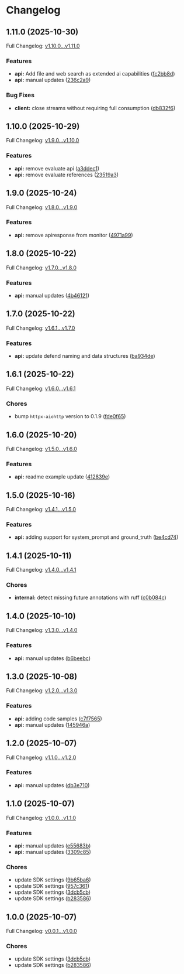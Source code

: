 # Changelog

## 1.11.0 (2025-10-30)

Full Changelog: [v1.10.0...v1.11.0](https://github.com/deeprails/deeprails-sdk-python/compare/v1.10.0...v1.11.0)

### Features

* **api:** Add file and web search as extended ai capabilities ([fc2bb8d](https://github.com/deeprails/deeprails-sdk-python/commit/fc2bb8d0ce8f111279583398469ae9bc0d11d474))
* **api:** manual updates ([236c2a9](https://github.com/deeprails/deeprails-sdk-python/commit/236c2a923f7bcaa08f92a799be9ca725a0a3b53b))


### Bug Fixes

* **client:** close streams without requiring full consumption ([db832f6](https://github.com/deeprails/deeprails-sdk-python/commit/db832f6e4067940c762e5d0be9d57cbaf72c7309))

## 1.10.0 (2025-10-29)

Full Changelog: [v1.9.0...v1.10.0](https://github.com/deeprails/deeprails-sdk-python/compare/v1.9.0...v1.10.0)

### Features

* **api:** remove evaluate api ([a3ddec1](https://github.com/deeprails/deeprails-sdk-python/commit/a3ddec1696eaa1247eea2a3bffd61e63d6537d30))
* **api:** remove evaluate references ([23519a3](https://github.com/deeprails/deeprails-sdk-python/commit/23519a3349a254fe2fe24a51aeb59545d0820b70))

## 1.9.0 (2025-10-24)

Full Changelog: [v1.8.0...v1.9.0](https://github.com/deeprails/deeprails-sdk-python/compare/v1.8.0...v1.9.0)

### Features

* **api:** remove apiresponse from monitor ([4971a99](https://github.com/deeprails/deeprails-sdk-python/commit/4971a99c7357bebbc5e86a2d76d2be55bb34f5ae))

## 1.8.0 (2025-10-22)

Full Changelog: [v1.7.0...v1.8.0](https://github.com/deeprails/deeprails-sdk-python/compare/v1.7.0...v1.8.0)

### Features

* **api:** manual updates ([4b46121](https://github.com/deeprails/deeprails-sdk-python/commit/4b461213615578ca0382f044201c8343d4e9f167))

## 1.7.0 (2025-10-22)

Full Changelog: [v1.6.1...v1.7.0](https://github.com/deeprails/deeprails-sdk-python/compare/v1.6.1...v1.7.0)

### Features

* **api:** update defend naming and data structures ([ba934de](https://github.com/deeprails/deeprails-sdk-python/commit/ba934de8812d71da159a00fa8283876e682aeb7b))

## 1.6.1 (2025-10-22)

Full Changelog: [v1.6.0...v1.6.1](https://github.com/deeprails/deeprails-sdk-python/compare/v1.6.0...v1.6.1)

### Chores

* bump `httpx-aiohttp` version to 0.1.9 ([fde0f65](https://github.com/deeprails/deeprails-sdk-python/commit/fde0f65f5947336baeee5ae71d7ad49fa8aefc98))

## 1.6.0 (2025-10-20)

Full Changelog: [v1.5.0...v1.6.0](https://github.com/deeprails/deeprails-sdk-python/compare/v1.5.0...v1.6.0)

### Features

* **api:** readme example update ([412839e](https://github.com/deeprails/deeprails-sdk-python/commit/412839e484bcc4b216b88ea3f22849dc9355b643))

## 1.5.0 (2025-10-16)

Full Changelog: [v1.4.1...v1.5.0](https://github.com/deeprails/deeprails-sdk-python/compare/v1.4.1...v1.5.0)

### Features

* **api:** adding support for system_prompt and ground_truth ([be4cd74](https://github.com/deeprails/deeprails-sdk-python/commit/be4cd74a118dc1e4b1ef90f25f311a0862807176))

## 1.4.1 (2025-10-11)

Full Changelog: [v1.4.0...v1.4.1](https://github.com/deeprails/deeprails-sdk-python/compare/v1.4.0...v1.4.1)

### Chores

* **internal:** detect missing future annotations with ruff ([c0b084c](https://github.com/deeprails/deeprails-sdk-python/commit/c0b084c0f0e71a600274186c30902246aa3816d1))

## 1.4.0 (2025-10-10)

Full Changelog: [v1.3.0...v1.4.0](https://github.com/deeprails/deeprails-sdk-python/compare/v1.3.0...v1.4.0)

### Features

* **api:** manual updates ([b6beebc](https://github.com/deeprails/deeprails-sdk-python/commit/b6beebca6323df5ae35ef30d419d96c831bebbb8))

## 1.3.0 (2025-10-08)

Full Changelog: [v1.2.0...v1.3.0](https://github.com/deeprails/deeprails-sdk-python/compare/v1.2.0...v1.3.0)

### Features

* **api:** adding code samples ([c7f7565](https://github.com/deeprails/deeprails-sdk-python/commit/c7f7565abd00233d22d9c11a5b2c977414e03439))
* **api:** manual updates ([145946a](https://github.com/deeprails/deeprails-sdk-python/commit/145946a049fb29bff01df6763248330f4d0030ad))

## 1.2.0 (2025-10-07)

Full Changelog: [v1.1.0...v1.2.0](https://github.com/deeprails/deeprails-sdk-python/compare/v1.1.0...v1.2.0)

### Features

* **api:** manual updates ([db3e710](https://github.com/deeprails/deeprails-sdk-python/commit/db3e710d267ccf8d99aa214348846e20b6484db6))

## 1.1.0 (2025-10-07)

Full Changelog: [v1.0.0...v1.1.0](https://github.com/deeprails/deeprails-sdk-python/compare/v1.0.0...v1.1.0)

### Features

* **api:** manual updates ([e55683b](https://github.com/deeprails/deeprails-sdk-python/commit/e55683b590ff636e7c876a172c22c52c3208ceda))
* **api:** manual updates ([3309c85](https://github.com/deeprails/deeprails-sdk-python/commit/3309c859f9e67579bcd9d2f2d82ed7d67609dca8))


### Chores

* update SDK settings ([9b65ba6](https://github.com/deeprails/deeprails-sdk-python/commit/9b65ba6e8675011f89f035d608a404d7c1d50453))
* update SDK settings ([957c361](https://github.com/deeprails/deeprails-sdk-python/commit/957c3611f3baf773270a491c66a28b8eeb66d671))
* update SDK settings ([3dcb5cb](https://github.com/deeprails/deeprails-sdk-python/commit/3dcb5cb41ee6c1008f66dace32125fd38626bdca))
* update SDK settings ([b283586](https://github.com/deeprails/deeprails-sdk-python/commit/b28358658ea8cbea0d2cb679343a9cf1c342fbd2))

## 1.0.0 (2025-10-07)

Full Changelog: [v0.0.1...v1.0.0](https://github.com/deeprails/deeprails-python-sdk/compare/v0.0.1...v1.0.0)

### Chores

* update SDK settings ([3dcb5cb](https://github.com/deeprails/deeprails-python-sdk/commit/3dcb5cb41ee6c1008f66dace32125fd38626bdca))
* update SDK settings ([b283586](https://github.com/deeprails/deeprails-python-sdk/commit/b28358658ea8cbea0d2cb679343a9cf1c342fbd2))

